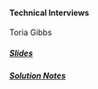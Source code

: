 #### Technical Interviews  
Toria Gibbs  
  
  
##### [Slides](C4Q_technical_interviews.pdf)  
##### [Solution Notes](19_Solution_Notes.rtf)  
